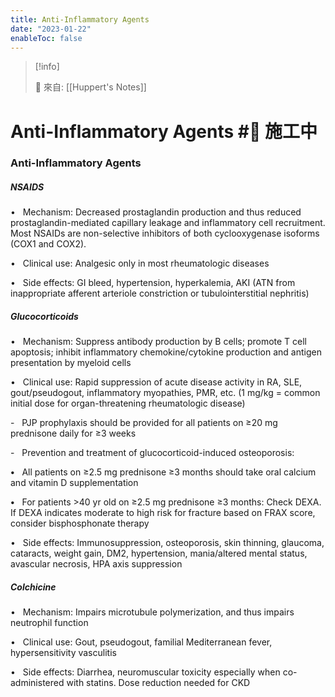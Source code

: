 ```yaml
---
title: Anti-Inflammatory Agents
date: "2023-01-22"
enableToc: false
---
```


> [!info]
>
> 🌱 來自: [[Huppert's Notes]]

# Anti-Inflammatory Agents #🚧 施工中

### Anti-Inflammatory Agents

##### NSAIDS

•   Mechanism: Decreased prostaglandin production and thus reduced prostaglandin-mediated capillary leakage and inflammatory cell recruitment. Most NSAIDs are non-selective inhibitors of both cyclooxygenase isoforms (COX1 and COX2).

•   Clinical use: Analgesic only in most rheumatologic diseases

•   Side effects: GI bleed, hypertension, hyperkalemia, AKI (ATN from inappropriate afferent arteriole constriction or tubulointerstitial nephritis)

##### Glucocorticoids

•   Mechanism: Suppress antibody production by B cells; promote T cell apoptosis; inhibit inflammatory chemokine/cytokine production and antigen presentation by myeloid cells

•   Clinical use: Rapid suppression of acute disease activity in RA, SLE, gout/pseudogout, inflammatory myopathies, PMR, etc. (1 mg/kg = common initial dose for organ-threatening rheumatologic disease)

-   PJP prophylaxis should be provided for all patients on ≥20 mg prednisone daily for ≥3 weeks

-   Prevention and treatment of glucocorticoid-induced osteoporosis:

**•**   All patients on ≥2.5 mg prednisone ≥3 months should take oral calcium and vitamin D supplementation

**•**   For patients >40 yr old on ≥2.5 mg prednisone ≥3 months: Check DEXA. If DEXA indicates moderate to high risk for fracture based on FRAX score, consider bisphosphonate therapy

•   Side effects: Immunosuppression, osteoporosis, skin thinning, glaucoma, cataracts, weight gain, DM2, hypertension, mania/altered mental status, avascular necrosis, HPA axis suppression

##### Colchicine

•   Mechanism: Impairs microtubule polymerization, and thus impairs neutrophil function

•   Clinical use: Gout, pseudogout, familial Mediterranean fever, hypersensitivity vasculitis

•   Side effects: Diarrhea, neuromuscular toxicity especially when co-administered with statins. Dose reduction needed for CKD

